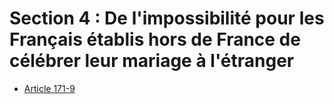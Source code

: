 # Section 4 : De l'impossibilité pour les Français établis hors de France de célébrer leur mariage à l'étranger

- [Article 171-9](article-171-9.md)
